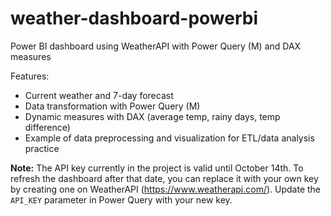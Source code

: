 # weather-dashboard-powerbi
Power BI dashboard using WeatherAPI with Power Query (M) and DAX measures

Features:
- Current weather and 7-day forecast
- Data transformation with Power Query (M)
- Dynamic measures with DAX (average temp, rainy days, temp difference)
- Example of data preprocessing and visualization for ETL/data analysis practice

**Note:** The API key currently in the project is valid until October 14th. To refresh the dashboard after that date, you can replace it with your own key by creating one on WeatherAPI (https://www.weatherapi.com/). Update the `API_KEY` parameter in Power Query with your new key.
